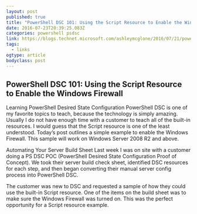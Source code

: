 ```yaml
---
layout: post 
published: true 
title: "PowerShell DSC 101: Using the Script Resource to Enable the Windows Firewall – GoateePFE" 
date: 2016-07-23T20:39:25.083Z
categories: powershell psdsc
link: https://blogs.technet.microsoft.com/ashleymcglone/2016/07/21/powershell-dsc-101-using-the-script-resource-to-enable-the-windows-firewall/?utm_content=bufferb8418&utm_medium=social&utm_source=twitter.com&utm_campaign=buffer 
tags:
  - links
ogtype: article 
bodyclass: post 
---
```


## PowerShell DSC 101: Using the Script Resource to Enable the Windows Firewall
Learning PowerShell Desired State Configuration
PowerShell DSC is one of my favorite topics to teach, because the technology is simply amazing. Usually I do not have enough time with a customer to teach all of the built-in resources. I would guess that the Script resource is one of the least understood. Today’s post outlines a simple example to enable the Windows Firewall. This sample will work on Windows Server 2008 R2 and above.

Automating Your Server Build Sheet
Last week I was on site with a customer doing a PS DSC POC (PowerShell Desired State Configuration Proof of Concept). We took their server build check sheet, identified DSC resources for each step, and then began converting their manual server config process into PowerShell DSC.

The customer was new to DSC and requested a sample of how they could use the built-in Script resource. One of the items on the build sheet was to make sure the Windows Firewall was turned on. This was the perfect opportunity for a Script resource example.